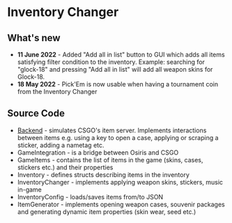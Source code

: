 # Inventory Changer

## What's new
* **11 June 2022** - Added "Add all in list" button to GUI which adds all items satisfying filter condition to the inventory.
Example: searching for "glock-18" and pressing "Add all in list" will add all weapon skins for Glock-18.
* **18 May 2022** - Pick'Em is now usable when having a tournament coin from the Inventory Changer

## Source Code
- [Backend](Backend/README.md) - simulates CSGO's item server. Implements interactions between items e.g. using a key to open a case, applying or scraping a sticker, adding a nametag etc.
- GameIntegration - is a bridge between Osiris and CSGO
- GameItems - contains the list of items in the game (skins, cases, stickers etc.) and their properties
- Inventory - defines structs describing items in the inventory
- InventoryChanger - implements applying weapon skins, stickers, music in-game
- InventoryConfig - loads/saves items from/to JSON
- ItemGenerator - implements opening weapon cases, souvenir packages and generating dynamic item properties (skin wear, seed etc.)
